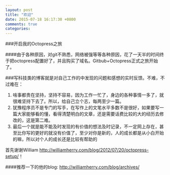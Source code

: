 ```yaml
---
layout: post
title: "欢迎"
date: 2015-07-18 16:17:30 +0800
comments: true
categories: 
---
```


###开启我的Octopress之旅

####由于各种原因，对git不熟悉，网络被强等等各种原因，花了一天半的时间终于把octopress配置好了，并且购买了域名。Gitbub+Octopress正式之旅开始了。

###写科技类的博客就是对自己工作的中发现的问题和感想的实时反馈。不难，不过难在：
1. 啥事都贵在坚持，坚持不容易，因为工作一忙了，身边的各种事情一多了，就很难坚持下去了。所以，给自己立个志，每两至少一篇。
1. 犹豫程序员不是专门的写手，在写作上的文笔水平多数不是很好，如果要写一篇大家能够看的懂，看得清楚明白的文章，还是需要话费比较的大的经历去修改的，这是第二难。
1. 最后一个就是能不能及时发现的有价值的想法及时记录，不一定网上存在，甚至比你写的更好的就没有价值了，至少对你是新的，人的成长都是从小白开始的嘛，所以对个人的成长还是比较有帮助的

首先谢谢William <http://williamherry.com/blog/2012/07/20/octopress-setup/>！

####推荐一下的他的blog: <http://williamherry.com/blog/archives/>